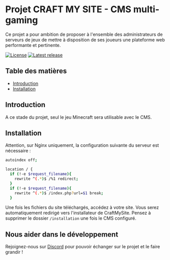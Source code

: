 Projet CRAFT MY SITE - CMS multi-gaming
=================================================

Ce projet a pour ambition de proposer à l'ensemble des administrateurs de serveurs de jeux de mettre à disposition de ses joueurs une plateforme web performante et pertinente.

[![License](https://img.shields.io/badge/License-GNU%20GPL-%239f9f9f)](https://www.gnu.org/licenses/gpl-3.0.fr.html)
[![Latest release](https://img.shields.io/badge/Alpha-0.0.1-%234c29cc)](https://github.com/CraftMySiteCMS/cms-core)


Table des matières
-----------------

* [Introduction](#introduction)
* [Installation](#installation)


Introduction
------------

A ce stade du projet, seul le jeu Minecraft sera utilisable avec le CMS. 

Installation
------------

Attention, sur Nginx uniquement, la configuration suivante du serveur est nécessaire :

```bash
autoindex off;

location / {
  if (!-e $request_filename){
    rewrite ^(.*)$ /%1 redirect;
  }
  if (!-e $request_filename){
    rewrite ^(.*)$ /index.php?url=$1 break;
  }
```

Une fois les fichiers du site téléchargés, accédez à votre site. Vous serez automatiquement redirigé vers l'installateur de CraftMySite.
Pensez à supprimer le dossier `/installation` une fois le CMS configuré.

Nous aider dans le développement
------------

Rejoignez-nous sur [Discord](https://discord.gg/bv3NuXXgyq) pour pouvoir échanger sur le projet et le faire grandir !